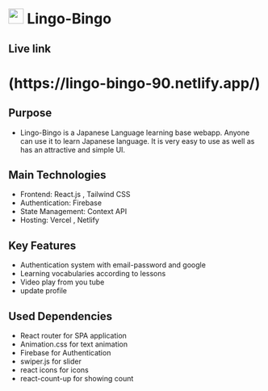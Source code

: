

# <img src="https://www.global.hokudai.ac.jp/wp-content/uploads/2012/11/nihongo.jpg" width="30px" height></img> Lingo-Bingo


## Live link
<h1>(https://lingo-bingo-90.netlify.app/)</h1>


## Purpose
- Lingo-Bingo is a Japanese Language learning base webapp. Anyone can use it to learn Japanese language. It is very easy to use as well as has an attractive and simple UI.  



## Main Technologies 
- Frontend: React.js , Tailwind CSS   
- Authentication: Firebase   
- State Management:  Context API   
- Hosting: Vercel , Netlify 
  


## Key Features
- Authentication system with email-password and google
- Learning vocabularies according to lessons
- Video play from you tube
- update profile


## Used Dependencies
- React router for SPA application 
- Animation.css for text animation
- Firebase for Authentication
- swiper.js for slider
- react icons for icons
- react-count-up for showing count


 



